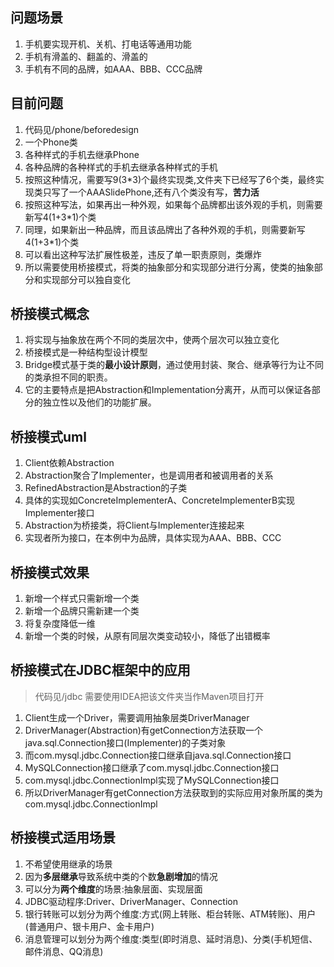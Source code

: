 ## 问题场景

1. 手机要实现开机、关机、打电话等通用功能
2. 手机有滑盖的、翻盖的、滑盖的
3. 手机有不同的品牌，如AAA、BBB、CCC品牌

## 目前问题

1. 代码见/phone/beforedesign
2. 一个Phone类
3. 各种样式的手机去继承Phone
4. 各种品牌的各种样式的手机去继承各种样式的手机
5. 按照这种情况，需要写9(3*3)个最终实现类,文件夹下已经写了6个类，最终实现类只写了一个AAASlidePhone,还有八个类没有写，**苦力活**
6. 按照这种写法，如果再出一种外观，如果每个品牌都出该外观的手机，则需要新写4(1+3*1)个类
7. 同理，如果新出一种品牌，而且该品牌出了各种外观的手机，则需要新写4(1+3*1)个类
8. 可以看出这种写法扩展性极差，违反了单一职责原则，类爆炸
9. 所以需要使用桥接模式，将类的抽象部分和实现部分进行分离，使类的抽象部分和实现部分可以独自变化

## 桥接模式概念

1. 将实现与抽象放在两个不同的类层次中，使两个层次可以独立变化
2. 桥接模式是一种结构型设计模型
3. Bridge模式基于类的**最小设计原则**，通过使用封装、聚合、继承等行为让不同的类承担不同的职责。
4. 它的主要特点是把Abstraction和Implementation分离开，从而可以保证各部分的独立性以及他们的功能扩展。 

## 桥接模式uml

1. Client依赖Abstraction
2. Abstraction聚合了Implementer，也是调用者和被调用者的关系
3. RefinedAbstraction是Abstraction的子类
3. 具体的实现如ConcreteImplementerA、ConcreteImplementerB实现Implementer接口
4. Abstraction为桥接类，将Client与Implementer连接起来
5. 实现者所为接口，在本例中为品牌，具体实现为AAA、BBB、CCC

## 桥接模式效果

1. 新增一个样式只需新增一个类
2. 新增一个品牌只需新建一个类
3. 将复杂度降低一维
4. 新增一个类的时候，从原有同层次类变动较小，降低了出错概率

## 桥接模式在JDBC框架中的应用

> 代码见/jdbc
> 需要使用IDEA把该文件夹当作Maven项目打开

1. Client生成一个Driver，需要调用抽象层类DriverManager
2. DriverManager(Abstraction)有getConnection方法获取一个java.sql.Connection接口(Implementer)的子类对象
3. 而com.mysql.jdbc.Connection接口继承自java.sql.Connection接口
4. MySQLConnection接口继承了com.mysql.jdbc.Connection接口
5. com.mysql.jdbc.ConnectionImpl实现了MySQLConnection接口
6. 所以DriverManager有getConnection方法获取到的实际应用对象所属的类为com.mysql.jdbc.ConnectionImpl

## 桥接模式适用场景

1. 不希望使用继承的场景
2. 因为**多层继承**导致系统中类的个数**急剧增加**的情况
3. 可以分为**两个维度**的场景:抽象层面、实现层面
4. JDBC驱动程序:Driver、DriverManager、Connection 
5. 银行转账可以划分为两个维度:方式(网上转账、柜台转账、ATM转账)、用户(普通用户、银卡用户、金卡用户)
6. 消息管理可以划分为两个维度:类型(即时消息、延时消息)、分类(手机短信、邮件消息、QQ消息)

